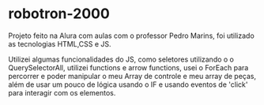 # robotron-2000

Projeto feito na Alura com aulas com o professor Pedro Marins, foi utilizado as tecnologias HTML,CSS e JS.


Utilizei algumas funcionalidades do JS, como seletores utilizando o o QuerySelectorAll, utilizei functions e arrow functions, usei o ForEach para percorrer e poder manipular o meu Array de controle e meu array de peças, além de usar um pouco de lógica usando o IF e usando eventos de 'click' para interagir com os elementos.
